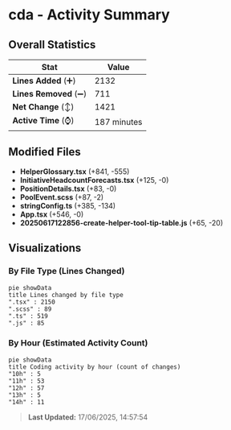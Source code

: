 # cda - Activity Summary 

## Overall Statistics

| Stat                   | Value                                                             |
| ---------------------- | ----------------------------------------------------------------- |
| **Lines Added** (➕)   | 2132                                          |
| **Lines Removed** (➖) | 711                                        |
| **Net Change** (↕)    | 1421                |
| **Active Time** (⌚)   | 187 minutes |


## Modified Files
- **HelperGlossary.tsx** (+841, -555)
- **InitiativeHeadcountForecasts.tsx** (+125, -0)
- **PositionDetails.tsx** (+83, -0)
- **PoolEvent.scss** (+87, -2)
- **stringConfig.ts** (+385, -134)
- **App.tsx** (+546, -0)
- **20250617122856-create-helper-tool-tip-table.js** (+65, -20)

## Visualizations

### By File Type (Lines Changed)

```mermaid
pie showData
title Lines changed by file type
".tsx" : 2150
".scss" : 89
".ts" : 519
".js" : 85
```

### By Hour (Estimated Activity Count)

```mermaid
pie showData
title Coding activity by hour (count of changes)
"10h" : 5
"11h" : 53
"12h" : 57
"13h" : 5
"14h" : 11
```


> **Last Updated:** 17/06/2025, 14:57:54